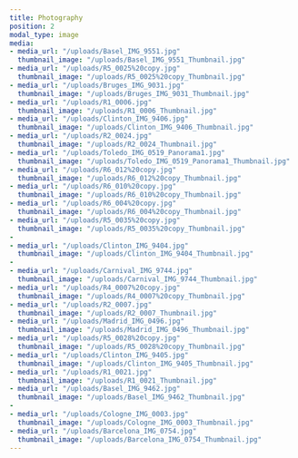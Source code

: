 ```yaml
---
title: Photography
position: 2
modal_type: image
media:
- media_url: "/uploads/Basel_IMG_9551.jpg"
  thumbnail_image: "/uploads/Basel_IMG_9551_Thumbnail.jpg"
- media_url: "/uploads/R5_0025%20copy.jpg"
  thumbnail_image: "/uploads/R5_0025%20copy_Thumbnail.jpg"
- media_url: "/uploads/Bruges_IMG_9031.jpg"
  thumbnail_image: "/uploads/Bruges_IMG_9031_Thumbnail.jpg"
- media_url: "/uploads/R1_0006.jpg"
  thumbnail_image: "/uploads/R1_0006_Thumbnail.jpg"
- media_url: "/uploads/Clinton_IMG_9406.jpg"
  thumbnail_image: "/uploads/Clinton_IMG_9406_Thumbnail.jpg"
- media_url: "/uploads/R2_0024.jpg"
  thumbnail_image: "/uploads/R2_0024_Thumbnail.jpg"
- media_url: "/uploads/Toledo_IMG_0519_Panorama1.jpg"
  thumbnail_image: "/uploads/Toledo_IMG_0519_Panorama1_Thumbnail.jpg"
- media_url: "/uploads/R6_012%20copy.jpg"
  thumbnail_image: "/uploads/R6_012%20copy_Thumbnail.jpg"
- media_url: "/uploads/R6_010%20copy.jpg"
  thumbnail_image: "/uploads/R6_010%20copy_Thumbnail.jpg"
- media_url: "/uploads/R6_004%20copy.jpg"
  thumbnail_image: "/uploads/R6_004%20copy_Thumbnail.jpg"
- media_url: "/uploads/R5_0035%20copy.jpg"
  thumbnail_image: "/uploads/R5_0035%20copy_Thumbnail.jpg"
- 
- media_url: "/uploads/Clinton_IMG_9404.jpg"
  thumbnail_image: "/uploads/Clinton_IMG_9404_Thumbnail.jpg"
- 
- media_url: "/uploads/Carnival_IMG_9744.jpg"
  thumbnail_image: "/uploads/Carnival_IMG_9744_Thumbnail.jpg"
- media_url: "/uploads/R4_0007%20copy.jpg"
  thumbnail_image: "/uploads/R4_0007%20copy_Thumbnail.jpg"
- media_url: "/uploads/R2_0007.jpg"
  thumbnail_image: "/uploads/R2_0007_Thumbnail.jpg"
- media_url: "/uploads/Madrid_IMG_0496.jpg"
  thumbnail_image: "/uploads/Madrid_IMG_0496_Thumbnail.jpg"
- media_url: "/uploads/R5_0028%20copy.jpg"
  thumbnail_image: "/uploads/R5_0028%20copy_Thumbnail.jpg"
- media_url: "/uploads/Clinton_IMG_9405.jpg"
  thumbnail_image: "/uploads/Clinton_IMG_9405_Thumbnail.jpg"
- media_url: "/uploads/R1_0021.jpg"
  thumbnail_image: "/uploads/R1_0021_Thumbnail.jpg"
- media_url: "/uploads/Basel_IMG_9462.jpg"
  thumbnail_image: "/uploads/Basel_IMG_9462_Thumbnail.jpg"
- 
- media_url: "/uploads/Cologne_IMG_0003.jpg"
  thumbnail_image: "/uploads/Cologne_IMG_0003_Thumbnail.jpg"
- media_url: "/uploads/Barcelona_IMG_0754.jpg"
  thumbnail_image: "/uploads/Barcelona_IMG_0754_Thumbnail.jpg"
---
```


